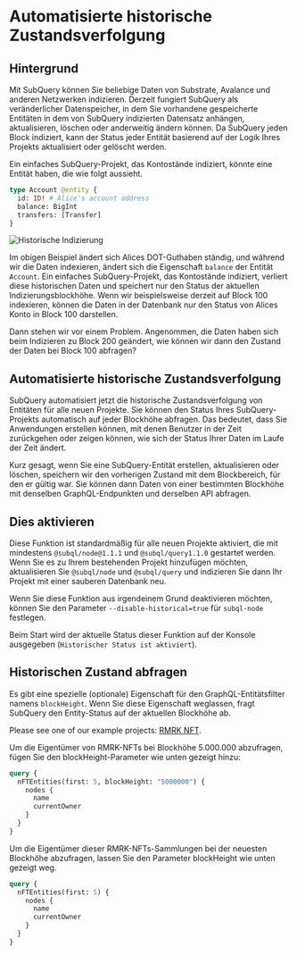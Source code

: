 # Automatisierte historische Zustandsverfolgung

## Hintergrund

Mit SubQuery können Sie beliebige Daten von Substrate, Avalance und anderen Netzwerken indizieren. Derzeit fungiert SubQuery als veränderlicher Datenspeicher, in dem Sie vorhandene gespeicherte Entitäten in dem von SubQuery indizierten Datensatz anhängen, aktualisieren, löschen oder anderweitig ändern können. Da SubQuery jeden Block indiziert, kann der Status jeder Entität basierend auf der Logik Ihres Projekts aktualisiert oder gelöscht werden.

Ein einfaches SubQuery-Projekt, das Kontostände indiziert, könnte eine Entität haben, die wie folgt aussieht.

```graphql
type Account @entity {
  id: ID! # Alice's account address
  balance: BigInt
  transfers: [Transfer]
}
```

![Historische Indizierung](/assets/img/historic_indexing.png)

Im obigen Beispiel ändert sich Alices DOT-Guthaben ständig, und während wir die Daten indexieren, ändert sich die Eigenschaft `balance` der Entität `Account`. Ein einfaches SubQuery-Projekt, das Kontostände indiziert, verliert diese historischen Daten und speichert nur den Status der aktuellen Indizierungsblockhöhe. Wenn wir beispielsweise derzeit auf Block 100 indexieren, können die Daten in der Datenbank nur den Status von Alices Konto in Block 100 darstellen.

Dann stehen wir vor einem Problem. Angenommen, die Daten haben sich beim Indizieren zu Block 200 geändert, wie können wir dann den Zustand der Daten bei Block 100 abfragen?

## Automatisierte historische Zustandsverfolgung

SubQuery automatisiert jetzt die historische Zustandsverfolgung von Entitäten für alle neuen Projekte. Sie können den Status Ihres SubQuery-Projekts automatisch auf jeder Blockhöhe abfragen. Das bedeutet, dass Sie Anwendungen erstellen können, mit denen Benutzer in der Zeit zurückgehen oder zeigen können, wie sich der Status Ihrer Daten im Laufe der Zeit ändert.

Kurz gesagt, wenn Sie eine SubQuery-Entität erstellen, aktualisieren oder löschen, speichern wir den vorherigen Zustand mit dem Blockbereich, für den er gültig war. Sie können dann Daten von einer bestimmten Blockhöhe mit denselben GraphQL-Endpunkten und derselben API abfragen.

## Dies aktivieren

Diese Funktion ist standardmäßig für alle neuen Projekte aktiviert, die mit mindestens `@subql/node@1.1.1` und `@subql/query1.1.0` gestartet werden. Wenn Sie es zu Ihrem bestehenden Projekt hinzufügen möchten, aktualisieren Sie `@subql/node` und `@subql/query` und indizieren Sie dann Ihr Projekt mit einer sauberen Datenbank neu.

Wenn Sie diese Funktion aus irgendeinem Grund deaktivieren möchten, können Sie den Parameter `--disable-historical=true` für `subql-node` festlegen.

Beim Start wird der aktuelle Status dieser Funktion auf der Konsole ausgegeben (`Historischer Status ist aktiviert`).

## Historischen Zustand abfragen

Es gibt eine spezielle (optionale) Eigenschaft für den GraphQL-Entitätsfilter namens `blockHeight`. Wenn Sie diese Eigenschaft weglassen, fragt SubQuery den Entity-Status auf der aktuellen Blockhöhe ab.

Please see one of our example projects: [RMRK NFT](https://explorer.subquery.network/subquery/subquery/rmrk-nft-historical).

Um die Eigentümer von RMRK-NFTs bei Blockhöhe 5.000.000 abzufragen, fügen Sie den blockHeight-Parameter wie unten gezeigt hinzu:

```graphql
query {
  nFTEntities(first: 5, blockHeight: "5000000") {
    nodes {
      name
      currentOwner
    }
  }
}
```

Um die Eigentümer dieser RMRK-NFTs-Sammlungen bei der neuesten Blockhöhe abzufragen, lassen Sie den Parameter blockHeight wie unten gezeigt weg.

```graphql
query {
  nFTEntities(first: 5) {
    nodes {
      name
      currentOwner
    }
  }
}
```